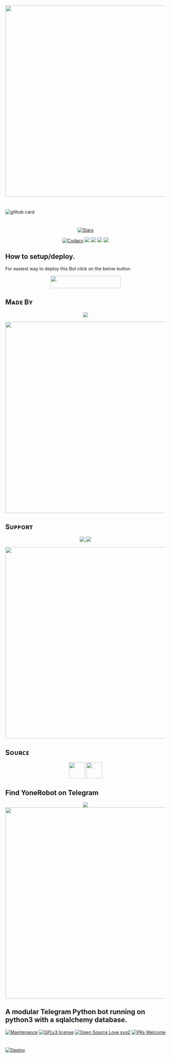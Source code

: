 #

<a href="https://github.com/BotMasterOfficial/YoneRobot"><img src="https://img.shields.io/badge/YoneRobot-gold?&style=flat-square?&logo=github" width=600px></a></p>

#

![github card](https://github-readme-stats.vercel.app/api/pin/?username=BotMasterOfficial&repo=YoneRobot&theme=dark)

#

<p align="center">
    <a href="https://github.com/BotMasterOfficial/YoneRobot/stargazers"><img src="https://img.shields.io/github/stars/BotMasterOfficial/YoneRobot?label=Stars&style=flat-square&logo=github&color=F10070" alt="Stars" /></a>
</p>
<p align="center">
    <a href="https://app.codacy.com/manual/BotMasterOfficial/YoneRobot/dashboard"> <img src="https://img.shields.io/codacy/grade/4d58f2a402b54aed8a7d95f7add45a81?color=brightgreen&logo=codacy&logoColor=green&style=for-the-badge" alt="Codacy" /></a>
    <a href="https://github.com/BotMasterOfficial/YoneRobot"> <img src="https://img.shields.io/github/repo-size/BotMasterOfficial/YoneRobot?color=orange&logo=github&logoColor=green&style=for-the-badge" /></a>
    <a href="https://github.com/BotMasterOfficial/YoneRobot/commits/mukesh"> <img src="https://img.shields.io/github/last-commit/BotMasterOfficial/YoneRobot?color=blue&logo=github&logoColor=green&style=for-the-badge" /></a>
    <a href="https://github.com/BotMasterOfficial/YoneRobot/issues"> <img src="https://img.shields.io/github/issues/BotMasterOfficial/YoneRobot?color=blueviolet&logo=github&logoColor=green&style=for-the-badge" /></a>
    <a href="https://github.com/BotMasterOfficial/YoneRobot/network/members"> <img src="https://img.shields.io/github/forks/BotMasterOfficial/YoneRobot?color=red&logo=github&logoColor=green&style=for-the-badge" /></a>  
</p>

##

## How to setup/deploy.
For easiest way to deploy this Bot click on the below button
<p align="center"><a href="https://heroku.com/deploy?template=https://github.com/BotMasterOfficial/YoneRobot"> <img src="https://img.shields.io/badge/Deploy%20To%20Heroku-black?style=for-the-badge&logo=heroku" width="220" height="38.45"/></a></p>
 
##

## Mᴀᴅᴇ Bʏ

<p align="center">
    <a href="https://t.me/mkspali"> <img src="https://img.shields.io/badge/Bestest-Master-ff69b4" /> </a>
</p>
<a href="https://t.me/mkspali"><img src="https://img.shields.io/badge/Telegram-Mukesh%20Solanki-gold?&style=flat-square?&logo=telegram" width=600px></a></p>


##

## Sᴜᴘᴘᴏʀᴛ

<p align="center">
    <a href="https://t.me/BotMasterOfficial"> <img src="https://img.shields.io/badge/Join-Our-green" /> <img src="https://img.shields.io/badge/Support-Group-critical" /> </a>
</p>
<a href="https://t.me/BotMasterOfficial"><img src="https://img.shields.io/badge/Telegram-Bot%20Master%20Official%20-gold?&style=flat-square?&logo=telegram" width=600px></a></p>


##

## Sᴏᴜʀᴄᴇ

<p align="center">
    <img src="https://img.shields.io/badge/Python-black" width=50px/>  <img src="https://img.shields.io/badge/Telethn-black" width=50px/>
</p>

##

## Find YoneRobot on Telegram
<p align="center">
    <a href="https://t.me/Yone_Robot"> <img src="https://img.shields.io/badge/Best-Bot-ff69b4" /> </a>
    <a href="https://t.me/Yone_Robot"><img src="https://img.shields.io/badge/Telegram-YoneRobot-gold?&style=flat-square?&logo=telegram" width=600px></a></p>
</p>

##

## A modular Telegram Python bot running on python3 with a sqlalchemy database.

[![Maintenance](https://img.shields.io/badge/Maintained%3F-yes-green.svg)](https://GitHub.com/BotMasterOfficial/YoneRobot.js/graphs/commit-activity) [![GPLv3 license](https://img.shields.io/badge/License-GPLv3-blue.svg)](https://perso.crans.org/besson/LICENSE.html) [![Open Source Love svg2](https://badges.frapsoft.com/os/v2/open-source.svg?v=103)](https://github.com/ellerbrock/open-source-badges/) 
[![PRs Welcome](https://img.shields.io/badge/PRs-welcome-brightgreen.svg?style=flat-square)](https://makeapullrequest.com)

#

[![Deploy](https://telegra.ph/file/e75b8ff32e728d5780ee6.png)](https://heroku.com/deploy?template=https://github.com/BotMasterOfficial/YoneRobot.git)

#

